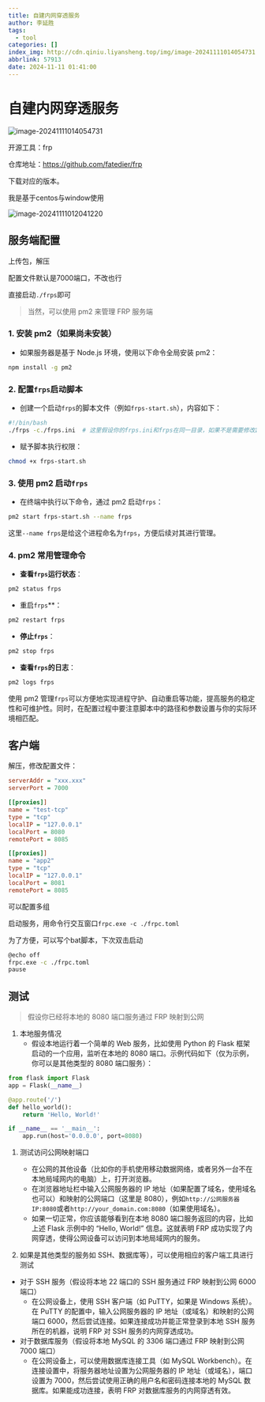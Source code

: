 ```yaml
---
title: 自建内网穿透服务
author: 李延胜
tags:
  - tool
categories: []
index_img: http://cdn.qiniu.liyansheng.top/img/image-20241111014054731.png
abbrlink: 57913
date: 2024-11-11 01:41:00
---
```

# 自建内网穿透服务

![image-20241111014054731](http://cdn.qiniu.liyansheng.top/img/image-20241111014054731.png)

开源工具：frp

仓库地址：https://github.com/fatedier/frp

下载对应的版本。

我是基于centos与window使用

![image-20241111012041220](http://cdn.qiniu.liyansheng.top/img/image-20241111012041220.png)

## 服务端配置

上传包，解压

配置文件默认是7000端口，不改也行

直接启动`./frps`即可

> 当然，可以使用 pm2 来管理 FRP 服务端

### 1. 安装 pm2（如果尚未安装）

- 如果服务器是基于 Node.js 环境，使用以下命令全局安装 pm2：

```bash
npm install -g pm2
```

### 2. 配置`frps`启动脚本

- 创建一个启动`frps`的脚本文件（例如`frps-start.sh`），内容如下：

```bash
#!/bin/bash
./frps -c./frps.ini  # 这里假设你的frps.ini和frps在同一目录，如果不是需要修改路径
```

- 赋予脚本执行权限：

```bash
chmod +x frps-start.sh
```

### 3. 使用 pm2 启动`frps`

- 在终端中执行以下命令，通过 pm2 启动`frps`：

```bash
pm2 start frps-start.sh --name frps
```

这里`--name frps`是给这个进程命名为`frps`，方便后续对其进行管理。

### 4. pm2 常用管理命令

- **查看`frps`运行状态**：

```bash
pm2 status frps
```

- 重启`frps`**：

```bash
pm2 restart frps
```

- **停止`frps`**：

```bash
pm2 stop frps
```

- **查看`frps`的日志**：

```bash
pm2 logs frps
```

使用 pm2 管理`frps`可以方便地实现进程守护、自动重启等功能，提高服务的稳定性和可维护性。同时，在配置过程中要注意脚本中的路径和参数设置与你的实际环境相匹配。

## 客户端

解压，修改配置文件：

```ini
serverAddr = "xxx.xxx"
serverPort = 7000

[[proxies]]
name = "test-tcp"
type = "tcp"
localIP = "127.0.0.1"
localPort = 8080
remotePort = 8085

[[proxies]]
name = "app2"
type = "tcp"
localIP = "127.0.0.1"
localPort = 8081
remotePort = 8085
```

可以配置多组

启动服务，用命令行交互窗口`frpc.exe -c ./frpc.toml`

为了方便，可以写个bat脚本，下次双击启动

```bash
@echo off
frpc.exe -c ./frpc.toml
pause
```

## 测试

> 假设你已经将本地的 8080 端口服务通过 FRP 映射到公网

1. 本地服务情况
   - 假设本地运行着一个简单的 Web 服务，比如使用 Python 的 Flask 框架启动的一个应用，监听在本地的 8080 端口。示例代码如下（仅为示例，你可以是其他类型的 8080 端口服务）：

```python
from flask import Flask
app = Flask(__name__)

@app.route('/')
def hello_world():
    return 'Hello, World!'

if __name__ == '__main__':
    app.run(host='0.0.0.0', port=8080)
```

1. 测试访问公网映射端口
   - 在公网的其他设备（比如你的手机使用移动数据网络，或者另外一台不在本地局域网内的电脑）上，打开浏览器。
   - 在浏览器地址栏中输入公网服务器的 IP 地址（如果配置了域名，使用域名也可以）和映射的公网端口（这里是 8080），例如`http://公网服务器IP:8080`或者`http://your_domain.com:8080`（如果使用域名）。
   - 如果一切正常，你应该能够看到在本地 8080 端口服务返回的内容，比如上述 Flask 示例中的 “Hello, World!” 信息。这就表明 FRP 成功实现了内网穿透，使得公网设备可以访问到本地局域网内的服务。

2. 如果是其他类型的服务如 SSH、数据库等），可以使用相应的客户端工具进行测试

- 对于 SSH 服务（假设将本地 22 端口的 SSH 服务通过 FRP 映射到公网 6000 端口）
  - 在公网设备上，使用 SSH 客户端（如 PuTTY，如果是 Windows 系统）。在 PuTTY 的配置中，输入公网服务器的 IP 地址（或域名）和映射的公网端口 6000，然后尝试连接。如果连接成功并能正常登录到本地 SSH 服务所在的机器，说明 FRP 对 SSH 服务的内网穿透成功。
- 对于数据库服务（假设将本地 MySQL 的 3306 端口通过 FRP 映射到公网 7000 端口）
  - 在公网设备上，可以使用数据库连接工具（如 MySQL Workbench）。在连接设置中，将服务器地址设置为公网服务器的 IP 地址（或域名），端口设置为 7000，然后尝试使用正确的用户名和密码连接本地的 MySQL 数据库。如果能成功连接，表明 FRP 对数据库服务的内网穿透有效。